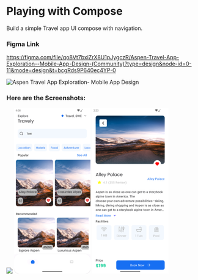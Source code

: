 # Playing with Compose

Build a simple Travel app UI compose with navigation. 


### Figma Link 

https://figma.com/file/qo8Vt7bxiZrX8U1pJygczR/Aspen-Travel-App-Exploration--Mobile-App-Design-(Community)?type=design&node-id=0-11&mode=design&t=bcgRds9P640ec4YP-0

![Aspen Travel App Exploration- Mobile App Design](https://github.com/Usama-Aman/Travely/assets/30404628/fefcfcb3-d6d6-4cb5-93b9-4e47b9870d7b)


### Here are the Screenshots:

<img src = "Screenshot_20231217_142131.png" width ="200" /> <img src = "Screenshot_20231217_160843.png" width ="200" /> <img src = "Screenshot_20231217_142339.png" width ="200" /> 
